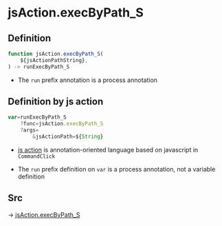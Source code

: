 # jsAction.execByPath_S

## Definition

```js.js
function jsAction.execByPath_S(
	${jsActionPathString},
) -> runExecByPath_S
```

- The `run` prefix annotation is a process annotation
## Definition by js action

```js.js
var=runExecByPath_S
	?func=jsAction.execByPath_S
	?args=
		&jsActionPath=${String}
```

- [js action](#) is annotation-oriented language based on javascript in `CommandClick`

- The `run` prefix definition on `var` is a process annotation, not a variable definition

## Src

-> [jsAction.execByPath_S](https://github.com/puutaro/CommandClick/blob/master/app/src/main/java/com/puutaro/commandclick/fragment_lib/terminal_fragment/js_interface/system/JsAction.kt#L17)


